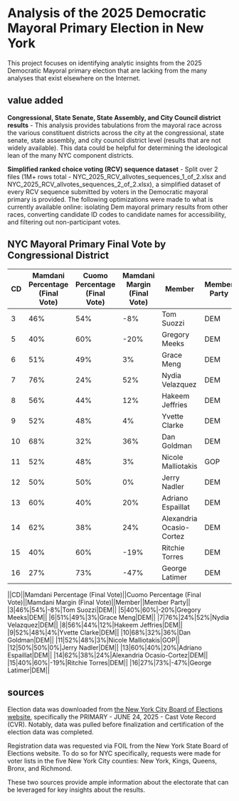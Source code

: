 # Analysis of the 2025 Democratic Mayoral Primary Election in New York
This project focuses on identifying analytic insights from the 2025 Democratic Mayoral primary election that are lacking from the many analyses that exist elsewhere on the Internet. 

## value added

**Congressional, State Senate, State Assembly, and City Council district results** - This analysis provides tabulations from the mayoral race across the various constituent districts across the city at the congressional, state senate, state assembly, and city council district level (results that are not widely available). This data could be helpful for determining the ideological lean of the many NYC component districts. 

**Simplified ranked choice voting (RCV) sequence dataset** - Split over 2 files (1M+ rows total - NYC_2025_RCV_allvotes_sequences_1_of_2.xlsx and NYC_2025_RCV_allvotes_sequences_2_of_2.xlsx), a simplified dataset of every RCV sequence submitted by voters in the Democratic mayoral primary is provided. The following optimizations were made to what is currently available online: isolating Dem mayoral primary results from other races, converting candidate ID codes to candidate names for accessibility, and filtering out non-participant votes. 

## NYC Mayoral Primary Final Vote by Congressional District 

|CD |Mamdani Percentage (Final Vote)|Cuomo Percentage (Final Vote)|Mamdani Margin  (Final Vote)|Member                  |Member Party|
|---|-------------------------------|-----------------------------|----------------------------|------------------------|------------|
|3  |46%                            |54%                          |-8%                         |Tom Suozzi              |DEM         |
|5  |40%                            |60%                          |-20%                        |Gregory Meeks           |DEM         |
|6  |51%                            |49%                          |3%                          |Grace Meng              |DEM         |
|7  |76%                            |24%                          |52%                         |Nydia Velazquez         |DEM         |
|8  |56%                            |44%                          |12%                         |Hakeem Jeffries         |DEM         |
|9  |52%                            |48%                          |4%                          |Yvette Clarke           |DEM         |
|10 |68%                            |32%                          |36%                         |Dan Goldman             |DEM         |
|11 |52%                            |48%                          |3%                          |Nicole Malliotakis      |GOP         |
|12 |50%                            |50%                          |0%                          |Jerry Nadler            |DEM         |
|13 |60%                            |40%                          |20%                         |Adriano Espaillat       |DEM         |
|14 |62%                            |38%                          |24%                         |Alexandria Ocasio-Cortez|DEM         |
|15 |40%                            |60%                          |-19%                        |Ritchie Torres          |DEM         |
|16 |27%                            |73%                          |-47%                        |George Latimer          |DEM         |

||CD||Mamdani Percentage (Final Vote)||Cuomo Percentage (Final Vote)||Mamdani Margin  (Final Vote)||Member||Member Party||
|3|46%|54%|-8%|Tom Suozzi|DEM||
|5|40%|60%|-20%|Gregory Meeks|DEM||
|6|51%|49%|3%|Grace Meng|DEM||
|7|76%|24%|52%|Nydia Velazquez|DEM||
|8|56%|44%|12%|Hakeem Jeffries|DEM||
|9|52%|48%|4%|Yvette Clarke|DEM||
|10|68%|32%|36%|Dan Goldman|DEM||
|11|52%|48%|3%|Nicole Malliotakis|GOP||
|12|50%|50%|0%|Jerry Nadler|DEM||
|13|60%|40%|20%|Adriano Espaillat|DEM||
|14|62%|38%|24%|Alexandria Ocasio-Cortez|DEM||
|15|40%|60%|-19%|Ritchie Torres|DEM||
|16|27%|73%|-47%|George Latimer|DEM||


## sources
Election data was downloaded from [the New York City Board of Elections website](https://vote.nyc/page/election-results-summary), specifically the PRIMARY - JUNE 24, 2025 - Cast Vote Record (CVR). Notably, data was pulled before finalization and certification of the election data was completed. 

Registration data was requested via FOIL from the New York State Board of Elections website. To do so for NYC specifically, requests were made for voter lists in the five New York City counties: New York, Kings, Queens, Bronx, and Richmond.

These two sources provide ample information about the electorate that can be leveraged for key insights about the results. 
